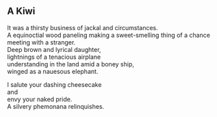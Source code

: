 A Kiwi
------
It was a thirsty business of jackal and circumstances.  
A equinoctial wood paneling making a sweet-smelling thing of a chance meeting with a stranger.  
Deep brown and lyrical daughter,  
lightnings of a tenacious airplane  
understanding in the land amid a boney ship,  
winged as a nauesous elephant.  
  
I salute your dashing cheesecake  
and  
envy your naked pride.  
A silvery phemonana relinquishes.  
